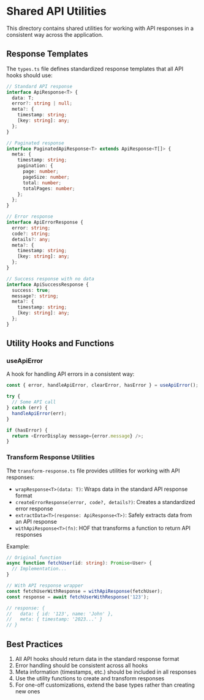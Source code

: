 # Shared API Utilities

This directory contains shared utilities for working with API responses in a consistent way across the application.

## Response Templates

The `types.ts` file defines standardized response templates that all API hooks should use:

```typescript
// Standard API response
interface ApiResponse<T> {
  data: T;
  error?: string | null;
  meta?: {
    timestamp: string;
    [key: string]: any;
  };
}

// Paginated response
interface PaginatedApiResponse<T> extends ApiResponse<T[]> {
  meta: {
    timestamp: string;
    pagination: {
      page: number;
      pageSize: number;
      total: number;
      totalPages: number;
    };
  };
}

// Error response
interface ApiErrorResponse {
  error: string;
  code?: string;
  details?: any;
  meta?: {
    timestamp: string;
    [key: string]: any;
  };
}

// Success response with no data
interface ApiSuccessResponse {
  success: true;
  message?: string;
  meta?: {
    timestamp: string;
    [key: string]: any;
  };
}
```

## Utility Hooks and Functions

### useApiError

A hook for handling API errors in a consistent way:

```typescript
const { error, handleApiError, clearError, hasError } = useApiError();

try {
  // Some API call
} catch (err) {
  handleApiError(err);
}

if (hasError) {
  return <ErrorDisplay message={error.message} />;
}
```

### Transform Response Utilities

The `transform-response.ts` file provides utilities for working with API responses:

- `wrapResponse<T>(data: T)`: Wraps data in the standard API response format
- `createErrorResponse(error, code?, details?)`: Creates a standardized error response
- `extractData<T>(response: ApiResponse<T>)`: Safely extracts data from an API response
- `withApiResponse<T>(fn)`: HOF that transforms a function to return API responses

Example:

```typescript
// Original function
async function fetchUser(id: string): Promise<User> {
  // Implementation...
}

// With API response wrapper
const fetchUserWithResponse = withApiResponse(fetchUser);
const response = await fetchUserWithResponse('123');

// response: {
//   data: { id: '123', name: 'John' },
//   meta: { timestamp: '2023...' }
// }
```

## Best Practices

1. All API hooks should return data in the standard response format
2. Error handling should be consistent across all hooks
3. Meta information (timestamps, etc.) should be included in all responses
4. Use the utility functions to create and transform responses
5. For one-off customizations, extend the base types rather than creating new ones
